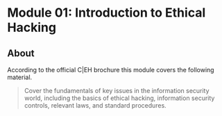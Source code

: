 # Module 01: Introduction to Ethical Hacking

## About

According to the official C|EH brochure this module covers the following material.

> Cover the fundamentals of key issues in the information security world,
including the basics of ethical hacking, information security controls,
relevant laws, and standard procedures.
